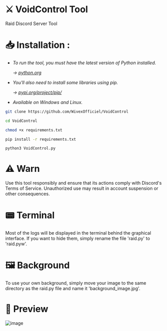 # ⚔ VoidControl Tool
Raid Discord Server Tool

# 📥 Installation :
- *To run the tool, you must have the latest version of Python installed.*

  *→ [python.org](https://www.python.org/)*

- *You'll also need to install some libraries using pip.*

  *→ [pypi.org/project/pip/](https://pypi.org/project/pip/)*

- *Available on Windows and Linux.*

```bash
git clone https://github.com/WivexOfficiel/VoidControl
```
```bash
cd VoidControl
```
```bash
chmod +x requirements.txt
```
```bash
pip install -r requirements.txt
```
```bash
python3 VoidControl.py
```

# ⚠ Warn
Use this tool responsibly and ensure that its actions comply with Discord's Terms of Service. Unauthorized use may result in account suspension or other consequences.

# 📟 Terminal
Most of the logs will be displayed in the terminal behind the graphical interface. If you want to hide them, simply rename the file 'raid.py' to 'raid.pyw'.

# 🖼 Background
To use your own background, simply move your image to the same directory as the raid.py file and name it 'background_image.jpg'.

# 👀 Preview
![image](https://github.com/user-attachments/assets/7bd7624d-4125-42bb-a01f-5ae9c4d2d897)

